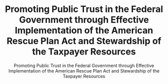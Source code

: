 ---
layout: resources-landing
title: "Promoting Public Trust in the Federal Government through Effective Implementation of the American Rescue Plan Act and Stewardship of the Taxpayer Resources"
subtitle: "Promoting Public Trust in the Federal Government through Effective Implementation of the American Rescue Plan Act and Stewardship of the Taxpayer Resources"
filters: federal-financial-assistance uniform-guidance-2-cfr-200 memorandum omb 2021
external_link: https://www.whitehouse.gov/wp-content/uploads/2021/03/M_21_20.pdf?utm_medium=email&SubscriberID=110708937&utm_source=GAQC21&Site=AICPA&LinkID=11549155&utm_campaign=GAQC_AlertMar21&cid=email:GAQC21:GAQC_AlertMar21:https%3A%2F%2Fwww.whitehouse.gov%2Fwp-content%2Fuploads%2F2021%2F03%2FM_21_20.pdf:AICPA&SendID=352824&utm_content=GAQC_Alert424
---